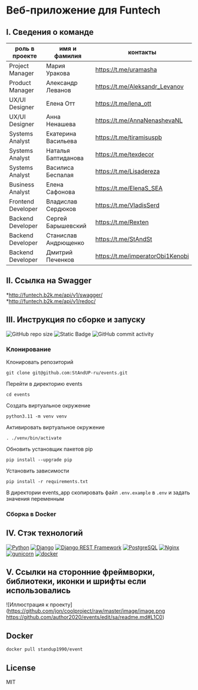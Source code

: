 # Веб-приложение для Funtech
## I. Сведения о команде

| роль в проекте | имя и фамилия | контакты 
| ------ | ------ |  ------ |
| Project Manager |  Мария Уракова  | https://t.me/uramasha
| Product Manager | Александр Леванов  | https://t.me/Aleksandr_Levanov
| UX/UI Designer | Елена Отт | https://t.me/lena_ott
| UX/UI Designer | Анна Ненашева | https://t.me/AnnaNenashevaNL
| Systems Analyst | Екатерина Васильева | https://t.me/tiramisuspb
| Systems Analyst | Наталья Баптиданова  | https://t.me/texdecor
| Systems Analyst | Василиса Беспалая  | https://t.me/Lisadereza
| Business Analyst | Елена Сафонова  | https://t.me/ElenaS_SEA
| Frontend Developer | Владислав Сердюков | https://t.me/VladisSerd
| Backend Developer | Сергей Барышевский  | https://t.me/Rexten
| Backend Developer | Станислав Андрющенко | https://t.me/StAndSt
| Backend Developer | Дмитрий Печенков | https://t.me/imperatorObi1Kenobi


## II. Ссылка на Swagger
*http://funtech.b2k.me/api/v1/swagger/
*http://funtech.b2k.me/api/v1/redoc/
## III. Инструкция по сборке и запуску
![GitHub repo size](https://img.shields.io/github/repo-size/StAndUP-ru/events)
![Static Badge](https://img.shields.io/badge/test_coverage-95%25-FFDF00)
![GitHub commit activity](https://img.shields.io/github/commit-activity/w/StAndUP-ru/events)

### Клонирование
Клонировать репозиторий
```
git clone git@github.com:StAndUP-ru/events.git
```
Перейти в директорию events
```
cd events
```
Создать виртуальное окружение
```
python3.11 -m venv venv
```
Активировать виртуальное окружение
```
. ./venv/bin/activate
```
Обновить установщик пакетов pip
```
pip install --upgrade pip
```
Установить зависимости
```
pip install -r requirements.txt
```
В директории events_app скопировать файл `.env.example` в `.env` и задать значения переменным

### Сборка в Docker

## IV. Cтэк технологий 
[![Python](https://img.shields.io/badge/-Python-464646?style=flat-square&logo=Python)](https://www.python.org/)
[![Django](https://img.shields.io/badge/-Django-464646?style=flat-square&logo=Django)](https://www.djangoproject.com/)
[![Django REST Framework](https://img.shields.io/badge/-Django%20REST%20Framework-464646?style=flat-square&logo=Django%20REST%20Framework)](https://www.django-rest-framework.org/)
[![PostgreSQL](https://img.shields.io/badge/-PostgreSQL-464646?style=flat-square&logo=PostgreSQL)](https://www.postgresql.org/)
[![Nginx](https://img.shields.io/badge/-NGINX-464646?style=flat-square&logo=NGINX)](https://nginx.org/ru/)
[![gunicorn](https://img.shields.io/badge/-gunicorn-464646?style=flat-square&logo=gunicorn)](https://gunicorn.org/)
[![docker](https://img.shields.io/badge/-Docker-464646?style=flat-square&logo=docker)](https://www.docker.com/)
## V. Cсылки на сторонние фреймворки, библиотеки, иконки и шрифты если использовались


![Иллюстрация к проекту](https://github.com/jon/coolproject/raw/master/image/image.png https://github.com/author2020/events/edit/sa/readme.md#L1C0)

## Docker

```sh
docker pull standup1990/event
```

## License

MIT
